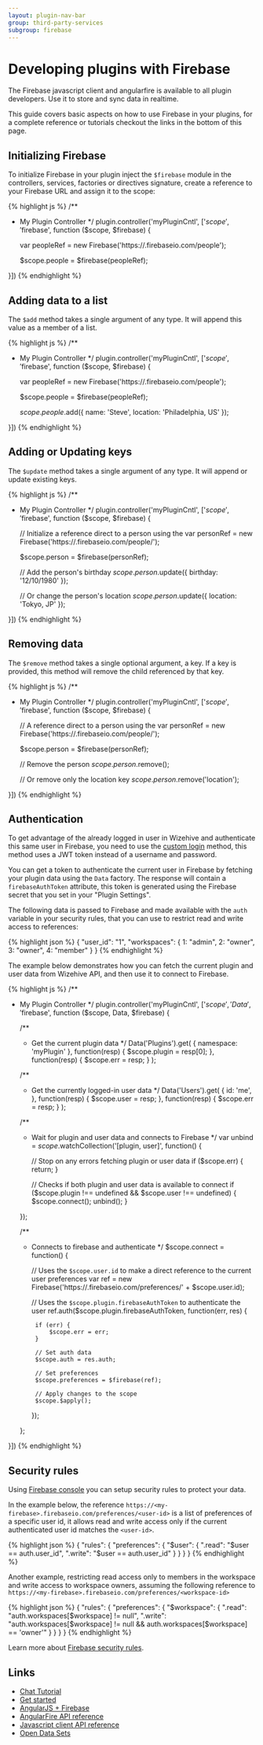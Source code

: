 ```yaml
---
layout: plugin-nav-bar
group: third-party-services
subgroup: firebase
---
```


# Developing plugins with Firebase

The Firebase javascript client and angularfire is available to all plugin developers. Use it to store and sync data in realtime.

This guide covers basic aspects on how to use Firebase in your plugins, for a complete reference or tutorials checkout the links in the bottom of this page.


## Initializing Firebase

To initialize Firebase in your plugin inject the `$firebase` module in the controllers, services, factories or directives signature, create a reference to your Firebase URL and assign it to the scope:

{% highlight js %}
/**
 * My Plugin Controller
 */
plugin.controller('myPluginCntl', ['$scope', '$firebase', function ($scope, $firebase) {
	
	var peopleRef = new Firebase('https://<my-firebase>.firebaseio.com/people');
	
	$scope.people = $firebase(peopleRef);
		
}])
{% endhighlight %}

## Adding data to a list

The `$add` method takes a single argument of any type. It will append this value as a member of a list.

{% highlight js %}
/**
 * My Plugin Controller
 */
plugin.controller('myPluginCntl', ['$scope', '$firebase', function ($scope, $firebase) {
	
	var peopleRef = new Firebase('https://<my-firebase>.firebaseio.com/people');
	
	$scope.people = $firebase(peopleRef);
	
	$scope.people.$add({
		name: 'Steve',
		location: 'Philadelphia, US'
	});
		
}])
{% endhighlight %}

## Adding or Updating keys

The `$update` method takes a single argument of any type. It will append or update existing keys.

{% highlight js %}
/**
 * My Plugin Controller
 */
plugin.controller('myPluginCntl', ['$scope', '$firebase', function ($scope, $firebase) {

	// Initialize a reference direct to a person using the <id>
	var personRef = new Firebase('https://<my-firebase>.firebaseio.com/people/<id>');

	$scope.person = $firebase(personRef);

	// Add the person's birthday
	$scope.person.$update({
		birthday: '12/10/1980'
	});
	
	// Or change the person's location
	$scope.person.$update({
		location: 'Tokyo, JP'
	});
	
	
}])
{% endhighlight %}

## Removing data

The `$remove` method takes a single optional argument, a key. If a key is provided, this method will remove the child referenced by that key.

{% highlight js %}
/**
 * My Plugin Controller
 */
plugin.controller('myPluginCntl', ['$scope', '$firebase', function ($scope, $firebase) {
	
	// A reference direct to a person using the <id>
	var personRef = new Firebase('https://<my-firebase>.firebaseio.com/people/<id>');
	
	$scope.person = $firebase(personRef);	
	
	// Remove the person
	$scope.person.$remove();
	
	// Or remove only the location key
	$scope.person.$remove('location');
	
}])
{% endhighlight %}

## Authentication

To get advantage of the already logged in user in Wizehive and authenticate this same user in Firebase, you need to use the [custom login](https://www.firebase.com/docs/security/custom-login.html) method, this method uses a JWT token instead of a username and password.

You can get a token to authenticate the current user in Firebase by fetching your plugin data using the `Data` factory. The response will contain a `firebaseAuthToken` attribute, this token is generated using the Firebase secret that you set in your "Plugin Settings". 

The following data is passed to Firebase and made available with the `auth` variable in your security rules, that you can use to restrict read and write access to references: 

{% highlight json %}
{
	"user_id": "1",
	"workspaces": {
		1: "admin",
		2: "owner",
		3: "owner",
		4: "member"
	}
}
{% endhighlight %}

The example below demonstrates how you can fetch the current plugin and user data from Wizehive API, and then use it to connect to Firebase.

{% highlight js %}
/**
 * My Plugin Controller
 */
plugin.controller('myPluginCntl', ['$scope', 'Data', '$firebase', function ($scope, Data,  $firebase) {

	/**
	 * Get the current plugin data
	 */
	Data('Plugins').get(
		{
			namespace: 'myPlugin'
		},
		function(resp) {
			$scope.plugin = resp[0];
		},
		function(resp) {
			$scope.err = resp;
		}
	);
	
	/**
	 * Get the currently logged-in user data
	 */
	Data('Users').get(
		{
			id: 'me',
		},
		function(resp) {
			$scope.user = resp;
		},
		function(resp) {
			$scope.err = resp;
		}
	);
	
	/**
	 * Wait for plugin and user data and connects to Firebase
	 */
	 var unbind = $scope.$watchCollection('[plugin, user]', function() {
		
		// Stop on any errors fetching plugin or user data
		if ($scope.err) {
			return;
		}
		
		// Checks if both plugin and user data is available to connect
		if ($scope.plugin !== undefined && $scope.user !== undefined) {
			$scope.connect();
			unbind();
		}

	 });
	
	/**
	 * Connects to firebase and authenticate
	 */
	$scope.connect = function() {
		
		// Uses the `$scope.user.id` to make a direct reference to the current user preferences
		var ref = new Firebase('https://<my-firebase>.firebaseio.com/preferences/' + $scope.user.id);
		
		// Uses the `$scope.plugin.firebaseAuthToken` to authenticate the user
		ref.auth($scope.plugin.firebaseAuthToken, function(err, res) {
			
			if (err) {
				$scope.err = err;
			}
			
			// Set auth data
			$scope.auth = res.auth;
			
			// Set preferences
			$scope.preferences = $firebase(ref);
			
			// Apply changes to the scope
			$scope.$apply();
			
		});
		
	};
		
}])
{% endhighlight %}

## Security rules

Using [Firebase console](https://www.firebase.com/account/) you can setup security rules to protect your data.

In the example below, the reference `https://<my-firebase>.firebaseio.com/preferences/<user-id>` is a list of preferences of a specific user id, it allows read and write access only if the current authenticated user id matches the `<user-id>`.

{% highlight json %}
{
  "rules": {
	"preferences": {
	  "$user": {
		".read": "$user == auth.user_id",
		".write": "$user == auth.user_id"
	  }
	}
  }
}
{% endhighlight %}

Another example, restricting read access only to members in the workspace and write access to workspace owners, assuming the following reference to `https://<my-firebase>.firebaseio.com/preferences/<workspace-id>`

{% highlight json %}
{
  "rules": {
	"preferences": {
	  "$workspace": {
		".read": "auth.workspaces[$workspace] != null",
		".write": "auth.workspaces[$workspace] != null && auth.workspaces[$workspace] == 'owner'"
	  }
	}
  }
}
{% endhighlight %}


Learn more about [Firebase security rules](https://www.firebase.com/docs/security/rule-types/index.html).

## Links

* [Chat Tutorial]({{site.baseurl}}/js-api/tutorials/building-a-chat-plugin.html)
* [Get started](https://www.firebase.com/how-it-works.html)
* [AngularJS + Firebase](https://www.firebase.com/quickstart/angularjs.html)
* [AngularFire API reference](https://www.firebase.com/docs/angular/reference.html)
* [Javascript client API reference](https://www.firebase.com/docs/javascript/firebase/index.html)
* [Open Data Sets](https://www.firebase.com/docs/data/index.html)